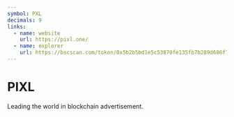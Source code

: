 ```yaml
---
symbol: PXL
decimals: 9
links:
  - name: website
    url: https://pixl.one/
  - name: explorer
    url: https://bscscan.com/token/0x5b2b5bd1e5c53870fe135fb7b289d686f762858d
---
```


# PIXL

Leading the world in blockchain advertisement.
